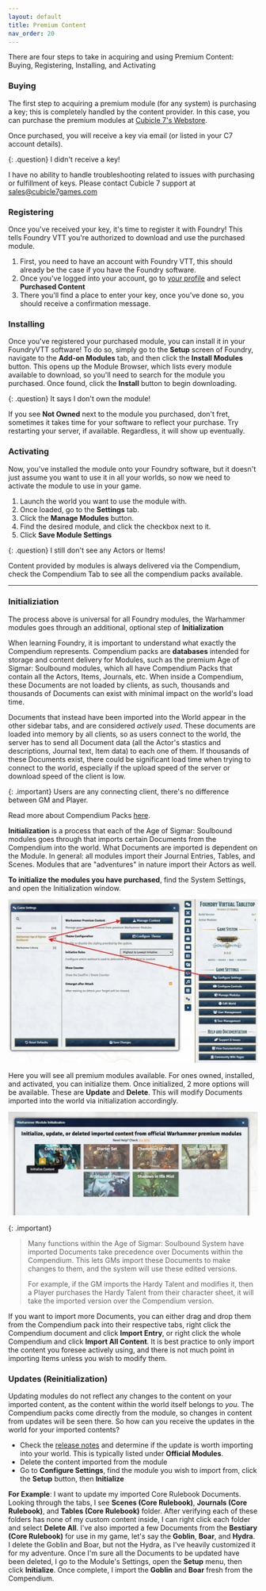 ```yaml
---
layout: default
title: Premium Content
nav_order: 20
---
```


There are four steps to take in acquiring and using Premium Content: Buying, Registering, Installing, and Activating

### Buying

The first step to acquiring a premium module (for any system) is purchasing a key; this is completely handled by the content provider. In this case, you can purchase the premium modules at [Cubicle 7's Webstore](https://cubicle7games.com/foundry-vtt-virtual-tabletop-games).

Once purchased, you will receive a key via email (or listed in your C7 account details).

{: .question}
I didn't receive a key!

I have no ability to handle troubleshooting related to issues with purchasing or fulfillment of keys. Please contact Cubicle 7 support at [sales@cubicle7games.com](sales@cubicle7games.com)

### Registering

Once you've received your key, it's time to register it with Foundry! This tells Foundry VTT you're authorized to download and use the purchased module. 

1. First, you need to have an account with Foundry VTT, this should already be the case if you have the Foundry software. 
2. Once you've logged into your account, go to [your profile](https://www.foundryvtt.com/me) and select **Purchased Content**
3. There you'll find a place to enter your key, once you've done so, you should receive a confirmation message.

### Installing

Once you've registered your purchased module, you can install it in your FoundryVTT software! To do so, simply go to the **Setup** screen of Foundry, navigate to the **<i class="fas fa-plug tab-icon"></i> Add-on Modules** tab, and then click the **<i class="fas fa-download"></i> Install Modules** button. This opens up the Module Browser, which lists every module available to download, so you'll need to search for the module you purchased. Once found, click the **<i class="fas fa-download"></i> Install** button to begin downloading.

{: .question}
It says I don't own the module! 

If you see **<i class="fas fa-lock"></i> Not Owned** next to the module you purchased, don't fret, sometimes it takes time for your software to reflect your purchase. Try restarting your server, if available. Regardless, it will show up eventually.

### Activating

Now, you've installed the module onto your Foundry software, but it doesn't just assume you want to use it in all your worlds, so now we need to activate the module to use in your game. 

1. Launch the world you want to use the module with.
2. Once loaded, go to the **<i class="fas fa-cogs"> </i> Settings** tab.
3. Click the **Manage Modules** button. 
4. Find the desired module, and click the checkbox next to it.
5. Click **Save Module Settings**

{: .question}
I still don't see any Actors or Items!

Content provided by modules is always delivered via the Compendium, check the <i class="fas fa-atlas"></i> Compendium Tab to see all the compendium packs available.

---

### Initializiation 

The process above is universal for all Foundry modules, the Warhammer modules goes through an additional, optional step of **Initialization**

When learning Foundry, it is important to understand what exactly the Compendium represents. Compendium packs are **databases** intended for storage and content delivery for Modules, such as the premium Age of Sigmar: Soulbound modules, which all have Compendium Packs that contain all the Actors, Items, Journals, etc. When inside a Compendium, these Documents are not loaded by clients, as such, thousands and thousands of Documents can exist with minimal impact on the world's load time. 

Documents that instead have been imported into the World appear in the other sidebar tabs, and are considered *actively used*. These documents are loaded into memory by all clients, so as users connect to the world, the server has to send all Document data (all the Actor's stastics and descriptions, Journal text, Item data) to each one of them. If thousands of these Documents exist, there could be significant load time when trying to connect to the world, especially if the upload speed of the server or download speed of the client is low. 

{: .important}
Users are any connecting client, there's no difference between GM and Player.

Read more about Compendium Packs [here](https://foundryvtt.com/article/compendium/).

**Initialization** is a process that each of the Age of Sigmar: Soulbound modules goes through that imports certain Documents from the Compendium into the world. What Documents are imported is dependent on the Module. In general: all modules import their Journal Entries, Tables, and Scenes. Modules that are "adventures" in nature import their Actors as well. 

<strong>To initialize the modules you have purchased</strong>, find the System Settings, and open the Initialization window. 

![Initialization](../assets/premium-content1.webp)

Here you will see all premium modules available. For ones owned, installed, and activated, you can initialize them. Once initialized, 2 more options will be available. These are **Update** and **Delete**. This will modify Documents imported into the world via initialization accordingly. 

![Initialization](../assets/premium-content2.webp)

{: .important}
> Many functions within the Age of Sigmar: Soulbound System have imported Documents take precedence over Documents within the Compendium. This lets GMs import these Documents to make changes to them, and the system will use these edited versions. 
> 
> For example, if the GM imports the Hardy Talent and modifies it, then a Player purchases the Hardy Talent from their character sheet, it will take the imported version over the Compendium version. 

If you want to import more Documents, you can either drag and drop them from the Compendium pack into their respective tabs, right click the Compendium document and click **<i class="fas fa-download fa-fw"></i> Import Entry**, or right click the whole Compendium and click **<i class="fas fa-download fa-fw"></i> Import All Content**. It is best practice to only import the content you foresee actively using, and there is not much point in importing Items unless you wish to modify them. 

### Updates (Reinitialization)
Updating modules do not reflect any changes to the content on your imported content, as the content within the world itself belongs to *you*. The Compendium packs come directly from the module, so changes in content from updates will be seen there. So how can you receive the updates in the world for your imported contents?

- Check the [release notes](https://github.com/moo-man/AoS-Soulbound-FoundryVTT/releases) and determine if the update is worth importing into your world. This is typically listed under **Official Modules**.
- Delete the content imported from the module
- Go to **Configure Settings**, find the module you wish to import from, click the **Setup** button, then **Initialize**

**For Example**: I want to update my imported Core Rulebook Documents. Looking through the tabs, I see **Scenes (Core Rulebook)**, **Journals (Core Rulebook)**, and **Tables (Core Rulebook)** folder. After verifying each of these folders has none of my custom content inside, I can right click each folder and select <strong><i class="fas fa-dumpster fa-fw"></i> Delete All</strong>. I've also imported a few Documents from the <strong>Bestiary (Core Rulebook)</strong> for use in my game, let's say the **Goblin**, **Boar**, and **Hydra**. I delete the Goblin and Boar, but not the Hydra, as I've heavily customized it for my adventure. Once I'm sure all the Documents to be updated have been deleted, I go to the Module's Settings, open the **Setup** menu, then click **Initialize**. Once complete, I import the **Goblin** and **Boar** fresh from the Compendium.